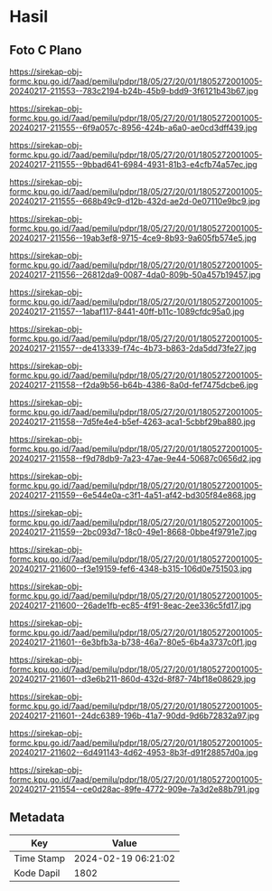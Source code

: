 # Hasil

## Foto C Plano

https://sirekap-obj-formc.kpu.go.id/7aad/pemilu/pdpr/18/05/27/20/01/1805272001005-20240217-211553--783c2194-b24b-45b9-bdd9-3f6121b43b67.jpg

https://sirekap-obj-formc.kpu.go.id/7aad/pemilu/pdpr/18/05/27/20/01/1805272001005-20240217-211555--6f9a057c-8956-424b-a6a0-ae0cd3dff439.jpg

https://sirekap-obj-formc.kpu.go.id/7aad/pemilu/pdpr/18/05/27/20/01/1805272001005-20240217-211555--9bbad641-6984-4931-81b3-e4cfb74a57ec.jpg

https://sirekap-obj-formc.kpu.go.id/7aad/pemilu/pdpr/18/05/27/20/01/1805272001005-20240217-211555--668b49c9-d12b-432d-ae2d-0e07110e9bc9.jpg

https://sirekap-obj-formc.kpu.go.id/7aad/pemilu/pdpr/18/05/27/20/01/1805272001005-20240217-211556--19ab3ef8-9715-4ce9-8b93-9a605fb574e5.jpg

https://sirekap-obj-formc.kpu.go.id/7aad/pemilu/pdpr/18/05/27/20/01/1805272001005-20240217-211556--26812da9-0087-4da0-809b-50a457b19457.jpg

https://sirekap-obj-formc.kpu.go.id/7aad/pemilu/pdpr/18/05/27/20/01/1805272001005-20240217-211557--1abaf117-8441-40ff-b11c-1089cfdc95a0.jpg

https://sirekap-obj-formc.kpu.go.id/7aad/pemilu/pdpr/18/05/27/20/01/1805272001005-20240217-211557--de413339-f74c-4b73-b863-2da5dd73fe27.jpg

https://sirekap-obj-formc.kpu.go.id/7aad/pemilu/pdpr/18/05/27/20/01/1805272001005-20240217-211558--f2da9b56-b64b-4386-8a0d-fef7475dcbe6.jpg

https://sirekap-obj-formc.kpu.go.id/7aad/pemilu/pdpr/18/05/27/20/01/1805272001005-20240217-211558--7d5fe4e4-b5ef-4263-aca1-5cbbf29ba880.jpg

https://sirekap-obj-formc.kpu.go.id/7aad/pemilu/pdpr/18/05/27/20/01/1805272001005-20240217-211558--f9d78db9-7a23-47ae-9e44-50687c0656d2.jpg

https://sirekap-obj-formc.kpu.go.id/7aad/pemilu/pdpr/18/05/27/20/01/1805272001005-20240217-211559--6e544e0a-c3f1-4a51-af42-bd305f84e868.jpg

https://sirekap-obj-formc.kpu.go.id/7aad/pemilu/pdpr/18/05/27/20/01/1805272001005-20240217-211559--2bc093d7-18c0-49e1-8668-0bbe4f9791e7.jpg

https://sirekap-obj-formc.kpu.go.id/7aad/pemilu/pdpr/18/05/27/20/01/1805272001005-20240217-211600--f3e19159-fef6-4348-b315-106d0e751503.jpg

https://sirekap-obj-formc.kpu.go.id/7aad/pemilu/pdpr/18/05/27/20/01/1805272001005-20240217-211600--26ade1fb-ec85-4f91-8eac-2ee336c5fd17.jpg

https://sirekap-obj-formc.kpu.go.id/7aad/pemilu/pdpr/18/05/27/20/01/1805272001005-20240217-211601--6e3bfb3a-b738-46a7-80e5-6b4a3737c0f1.jpg

https://sirekap-obj-formc.kpu.go.id/7aad/pemilu/pdpr/18/05/27/20/01/1805272001005-20240217-211601--d3e6b211-860d-432d-8f87-74bf18e08629.jpg

https://sirekap-obj-formc.kpu.go.id/7aad/pemilu/pdpr/18/05/27/20/01/1805272001005-20240217-211601--24dc6389-196b-41a7-90dd-9d6b72832a97.jpg

https://sirekap-obj-formc.kpu.go.id/7aad/pemilu/pdpr/18/05/27/20/01/1805272001005-20240217-211602--6d491143-4d62-4953-8b3f-d91f28857d0a.jpg

https://sirekap-obj-formc.kpu.go.id/7aad/pemilu/pdpr/18/05/27/20/01/1805272001005-20240217-211554--ce0d28ac-89fe-4772-909e-7a3d2e88b791.jpg


## Metadata

| Key        | Value               |
| ---------- | ------------------- |
| Time Stamp | 2024-02-19 06:21:02 |
| Kode Dapil | 1802                |



